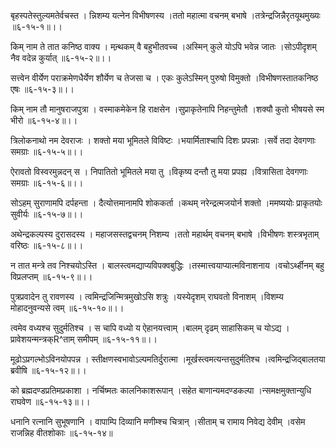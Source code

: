 बृहस्पतेस्तुल्यमतेर्वचस्त ।
न्निशम्य यत्नेन विभीषणस्य ।ततो महात्मा वचनम् बभाषे ।तत्रेन्द्रजिन्नैरृतयूथमुख्यः ॥६-१५-१॥।।

किम् नाम ते तात कनिष्ठ वाक्य ।
मन्र्थकम् वै बहुभीतवच्च ।अस्मिन् कुले योऽपि  भवेन्न जातः ।सोऽपीदृशम् नैव वदेन्न कुर्यात् ॥६-१५-२॥।।

सत्त्वेन वीर्येण पराक्रमेणधैर्येण शौर्येण च तेजसा च ।
एकः कुलेऽस्मिन् पुरुषो विमुक्तो ।विभीषणस्तातकनिष्ठ एषः ॥६-१५-३॥।।

किम् नाम तौ मानुषराजपुत्रा ।
वस्माकमेकेन हि राक्षसेन ।सुप्राकृतेनापि निहन्तुमेतौ ।शक्यौ कुतो भीषयसे स्म भीरो ॥६-१५-४॥।।

त्रिलोकनाथो नम देवराजः ।
शक्तो मया भूमितले विविष्टः ।भयार्मिताश्चापि दिशः प्रपन्नाः ।सर्वे तदा देवगणाः समग्राः ॥६-१५-५॥।।

ऐरावतो विस्वरमुन्नदन् स ।
निपातितो भूमितले मया तु ।विकृष्य दन्तौ तु मया प्रपह्य ।वित्रासिता देवगणाः समग्राः ॥६-१५-६॥।।

सोऽहम् सुराणामपि दर्पहन्ता ।
दैत्योत्तमानामपि शोककर्ता ।कथम् नरेन्द्रत्मजयोर्न शक्तो ।ममष्ययोः प्राकृतयोः सुवीर्यः ॥६-१५-७॥।।

अथेन्द्रकल्पस्य दुरासदस्य ।
महाजसस्तद्वचनम् निशम्य ।ततो महार्थम् वचनम् बभाषे ।विभीषणः शस्त्रभृताम् वरिष्ठः ॥६-१५-८॥।।

न तात मन्त्रे तव निश्चयोऽस्ति ।
बालस्त्वमद्याप्यविपक्वबुद्धिः ।तस्मात्त्वयाप्यात्मविनाशनाय ।वचोऽर्थ्हीनम् बहु विप्रलप्तम् ॥६-१५-९॥।।

पुत्रप्रवादेन तु रावणस्य ।
त्वमिन्द्रजिन्मित्रमुखोऽसि शत्रुः ।यस्येदृशम् राघवतो विनाशम् ।विशम्य मोहादनुवन्यसे त्वम् ॥६-१५-१०॥।।

त्वमेव वध्यश्च सुदुर्मतिश्च ।
स चापि वध्यो य ऐहानयत्त्वाम् ।बालम् दृढम् साहासिकम् च योऽद्य ।प्रावेशयन्मन्त्रक्R^ताम् समीपम् ॥६-१५-११॥।।

मूढोऽप्रगल्भोऽविनयोपपन्न ।
स्तीक्षणस्वभावोऽल्पमतिर्दुरात्मा ।मूर्खस्त्वमत्यन्तसुदुर्मतिश्च ।त्वमिन्द्रजिद्बालतया ब्रवीषि ॥६-१५-१२॥।।

को ब्रह्मदण्डप्रतिमप्रकाशा ।
नर्चिष्मतः कालनिकाशरूपान् ।सहेत बाणान्यमदण्डकल्पा ।न्समक्षमुक्तान्युधि राघवेण ॥६-१५-१३॥।।

धनानि रत्नानि सुभूषणानि ।
वापाम्पि दिव्यानि मणीम्श्च चित्रान् ।सीताम् च रामाय निवेद्य देवीम् ।वसेम राजन्निह वीतशोकाः ॥६-१५-१४॥

